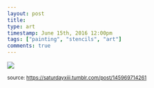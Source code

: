 ```yaml
---
layout: post
title: 
type: art
timestamp: June 15th, 2016 12:00pm
tags: ["painting", "stencils", "art"]
comments: true
---
```

<img src="https://saturdayxiii.github.io/media/145969714261.jpg"/>
  
<small>source: https://saturdayxiii.tumblr.com/post/145969714261</small>